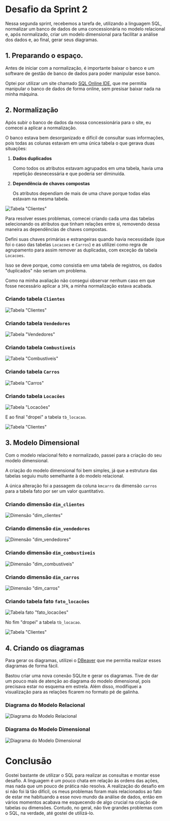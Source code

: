 # Desafio da Sprint 2
Nessa segunda sprint, recebemos a tarefa de, utilizando a linguagem SQL, normalizar um banco de dados de uma concessionária no modelo relacional e, após normalizado, criar um modelo dimensional para facilitar a análise dos dados e, ao final, gerar seus diagramas.

## 1. Preparando o espaço.
Antes de iniciar com a normalização, é importante baixar o banco e um software de gestão de banco de dados para poder manipular esse banco.

Optei por utilizar um site chamado [SQL Online IDE](https://sqliteonline.com/), que me permitia manipular o banco de dados de forma online, sem presisar baixar nada na minha máquina.

## 2. Normalização
Após subir o banco de dados da nossa concessionária para o site, eu comecei a aplicar a normalização.

O banco estava bem desorganizado e difícil de consultar suas informações, pois todas as colunas estavam em uma única tabela o que gerava duas situações:

1. **Dados duplicados**

   Como todos os atributos estavam agrupados em uma tabela, havia uma repetição desnecessária e que poderia ser diminuída.
3. **Dependência de chaves compostas**

   Os atributos dependiam de mais de uma chave porque todas elas estavam na mesma tabela.

![Tabela "Clientes"](../evidencias/tb_locacao.png)

Para resolver esses problemas, comecei criando cada uma das tabelas selecionando os atributos que tinham relações entre si, removendo dessa maneira as dependências de chaves compostas. 

Defini suas chaves primárias e estrangeiras quando havia necessidade (que foi o caso das tabelas ```Locacoes``` e ```Carros```) e as utilizei como regra de agrupamento para assim remover as duplicadas, com exceção da tabela ```Locacoes```. 

Isso se deve porque, como consistia em uma tabela de registros, os dados "duplicados" não seriam um problema.

Como na minha avaliação não consegui observar nenhum caso em que fosse necessário aplicar a ```3FN```, a minha normalização estava acabada.

### Criando tabela ```Clientes```
![Tabela "Clientes"](../evidencias/criando_tb_clientes.png)
### Criando tabela ```Vendedores```
![Tabela "Vendedores"](../evidencias/criando_tb_vendedores.png)
### Criando tabela ```Combustiveis```
![Tabela "Combustiveis"](../evidencias/criando_tb_combustiveis.png)
### Criando tabela ```Carros```
![Tabela "Carros"](../evidencias/criando_tb_carros.png)
### Criando tabela ```Locacões```
![Tabela "Locacões"](../evidencias/criando_tb_locacoes.png)

E ao final "dropei" a tabela ```tb_locacao```.

![Tabela "Clientes"](../evidencias/apagando_tabela_tb_locacoes_do_bd_relacional.png)

## 3. Modelo Dimensional
Com o modelo relacional feito e normalizado, passei para a criação do seu modelo dimensional.

A criação do modelo dimensional foi bem simples, já que a estrutura das tabelas seguiu muito semelhante à do modelo relacional.

A única alteração foi a passagem da coluna ```kmcarro``` da dimensão ```carros``` para a tabela fato por ser um valor quantitativo.

### Criando dimensão ```dim_clientes```
![Dimensão "dim_clientes"](../evidencias/criando_dim_clientes.png)
### Criando dimensão ```dim_vendedores```
![Dimensão "dim_vendedores"](../evidencias/criando_dim_vendedores.png)
### Criando dimensão ```dim_combustiveis```
![Dimensão "dim_combustiveis"](../evidencias/criando_dim_combustiveis.png)
### Criando dimensão ```dim_carros```
![Dimensão "dim_carros"](../evidencias/criando_dim_carros.png)
### Criando tabela fato ```fato_locacões```
![Tabela fato "fato_locacões"](../evidencias/criando_fato_locacoes.png)

No fim "dropei" a tabela ```tb_locacao```.

![Tabela "Clientes"](../evidencias/apagando_tabela_tb_locacoes_do_bd_dimensional.png)

## 4. Criando os diagramas
Para gerar os diagramas, utilizei o [DBeaver](https://dbeaver.io/) que me permitia realizar esses diagramas de forma fácil.

Bastou criar uma nova conexão SQLite e gerar os diagramas. Tive de dar um pouco mais de atenção ao diagrama do modelo dimensional, pois precisava estar no esquema em estrela. 
Além disso, modifiquei a visualização para as relações ficarem no formato pé de galinha.

### Diagrama do Modelo Relacional
![Diagrama do Modelo Relacional](arquivos/concessionaria_relacional.png)

### Diagrama do Modelo Dimensional
![Diagrama do Modelo Dimensional](arquivos/concessionaria_dimensional.png)

# Conclusão
Gostei bastante de utilizar o SQL para realizar as consultas e montar esse desafio. A linguagem é um pouco chata em relação às ordens das ações, mas nada que um pouco de prática não resolva. A realização do desafio em si não foi lá tão difícil, os meus problemas foram mais relacionados ao fato de estar me habituando a esse novo mundo da análise de dados, então em vários momentos acabava me esquecendo de algo crucial na criação de tabelas ou dimensões. Contudo, no geral, não tive grandes problemas com o SQL, na verdade, até gostei de utilizá-lo.
